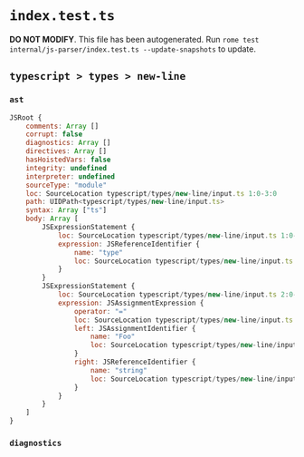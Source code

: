 # `index.test.ts`

**DO NOT MODIFY**. This file has been autogenerated. Run `rome test internal/js-parser/index.test.ts --update-snapshots` to update.

## `typescript > types > new-line`

### `ast`

```javascript
JSRoot {
	comments: Array []
	corrupt: false
	diagnostics: Array []
	directives: Array []
	hasHoistedVars: false
	integrity: undefined
	interpreter: undefined
	sourceType: "module"
	loc: SourceLocation typescript/types/new-line/input.ts 1:0-3:0
	path: UIDPath<typescript/types/new-line/input.ts>
	syntax: Array ["ts"]
	body: Array [
		JSExpressionStatement {
			loc: SourceLocation typescript/types/new-line/input.ts 1:0-1:4
			expression: JSReferenceIdentifier {
				name: "type"
				loc: SourceLocation typescript/types/new-line/input.ts 1:0-1:4 (type)
			}
		}
		JSExpressionStatement {
			loc: SourceLocation typescript/types/new-line/input.ts 2:0-2:13
			expression: JSAssignmentExpression {
				operator: "="
				loc: SourceLocation typescript/types/new-line/input.ts 2:0-2:12
				left: JSAssignmentIdentifier {
					name: "Foo"
					loc: SourceLocation typescript/types/new-line/input.ts 2:0-2:3 (Foo)
				}
				right: JSReferenceIdentifier {
					name: "string"
					loc: SourceLocation typescript/types/new-line/input.ts 2:6-2:12 (string)
				}
			}
		}
	]
}
```

### `diagnostics`

```

```
